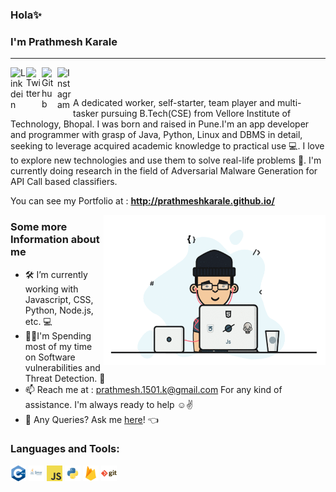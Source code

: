 ### Hola✨ &nbsp;&nbsp;&nbsp;&nbsp;&nbsp;&nbsp;&nbsp;&nbsp;&nbsp;&nbsp;
### I'm Prathmesh Karale &nbsp;&nbsp;&nbsp;&nbsp;&nbsp;&nbsp;&nbsp;&nbsp;&nbsp;&nbsp;


---

<a href="https://www.https://www.linkedin.com/in/prathmesh-karale-14ba21191/">
  <img align="left" alt="Linkdein" width="25px" src="https://cdn.jsdelivr.net/npm/simple-icons@v3/icons/linkedin.svg" />
</a>

<a href="https://https://twitter.com/KaralePrathmesh">
  <img align="left" alt="Twitter" width="25px" src="https://cdn.jsdelivr.net/npm/simple-icons@v3/icons/twitter.svg" />
</a>

<a href="https://">
  <img align="left" alt="Github" width="25px" src="https://cdn.jsdelivr.net/npm/simple-icons@v3/icons/github.svg" />
</a>

<a href="https://www.instagram.com/prath_meshkarale/">
  <img align="left" alt="Instagram" width="25px" src="https://cdn.jsdelivr.net/npm/simple-icons@v3/icons/instagram.svg" />
</a>

<br/>
<br/>

A dedicated worker, self-starter, team player and multi-tasker pursuing B.Tech(CSE) from Vellore Institute of Technology, Bhopal. I was born and raised in Pune.I'm an app developer and programmer with grasp of Java, Python, Linux and DBMS in detail, seeking to leverage acquired academic knowledge to practical use 💻. I love to explore new technologies and use them to solve real-life problems 🤖. I'm currently doing research in the field of Adversarial Malware Generation for API Call based classifiers.

 You can see my Portfolio at : **http://prathmeshkarale.github.io/** <br/>

 <img align="right" height="240" width="355" alt="gif" src="https://github.com/adarshaacharya/adarshaacharya/blob/master/assets/programmer.gif" /> 

### Some more Information about me

- 🛠 I’m currently working with Javascript, CSS, Python, Node.js, etc. 💻
- 👨🏻‍I'm Spending most of my time on Software vulnerabilities and Threat Detection. 🤙
- 📫 Reach me at : prathmesh.1501.k@gmail.com For any kind of assistance. I'm always ready to help ☺✌
- 💬 Any Queries? Ask me [here](https://www.linkedin.com/in/prathmesh-karale-14ba21191/)! 👈

### Languages and Tools:

<code><img height="25" src="https://raw.githubusercontent.com/github/explore/80688e429a7d4ef2fca1e82350fe8e3517d3494d/topics/cpp/cpp.png"></code>
<code><img height="25" src="https://raw.githubusercontent.com/github/explore/80688e429a7d4ef2fca1e82350fe8e3517d3494d/topics/java/java.png"></code>
<code><img height="25" src="https://raw.githubusercontent.com/github/explore/80688e429a7d4ef2fca1e82350fe8e3517d3494d/topics/javascript/javascript.png"></code>
<code><img height="25" src="https://raw.githubusercontent.com/github/explore/80688e429a7d4ef2fca1e82350fe8e3517d3494d/topics/python/python.png"></code>
<code><img height="25" src="https://raw.githubusercontent.com/github/explore/80688e429a7d4ef2fca1e82350fe8e3517d3494d/topics/firebase/firebase.png"></code>
<code><img height="25" src="https://raw.githubusercontent.com/github/explore/80688e429a7d4ef2fca1e82350fe8e3517d3494d/topics/git/git.png"></code>

